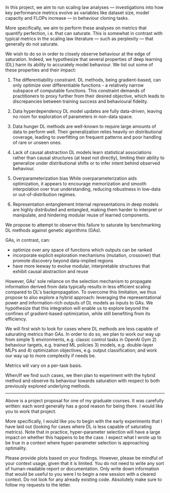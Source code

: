 In this project, we aim to run scaling law analyses — investigations into how key performance metrics evolve as variables like dataset size, model capacity and FLOPs increase — in behaviour cloning tasks.

More specifically, we aim to perform these analyses on metrics that quantify perfection, i.e. that can saturate. This is somewhat in contrast with typical metrics in the scaling law literature — such as perplexity — that generally do not saturate.

We wish to do so in order to closely observe behaviour at the edge of saturation. Indeed, we hypothesize that several properties of deep learning (DL) harm its ability to accurately model behaviour. We list out some of these properties and their impact:

1. The differentiability constraint.
DL methods, being gradient-based, can only optimize over differentiable functions - a relatively narrow subspace of computable functions. This constraint demands of practitioners to proxy further from their desired objective, which leads to discrepancies between training success and behavioural fidelity.

2. Data hyperdependency
DL model updates are fully data-driven, leaving no room for exploration of parameters in non-data space.

3. Data hunger
DL methods are well-known to require large amounts of data to perform well. Their generalization relies heavily on distributional coverage, leading to overfitting on frequent patterns and poor handling of rare or unseen ones.

4. Lack of causal abstraction
DL models learn statistical associations rather than causal structures (at least not directly), limiting their ability to generalize under distributional shifts or to infer intent behind observed behaviour.

5. Overparameterization bias
While overparameterization aids optimization, it appears to encourage memorization and smooth interpolation over true understanding, reducing robustness in low-data or out-of-distribution regimes.

6. Representation entanglement
Internal representations in deep models are highly distributed and entangled, making them harder to interpret or manipulate, and hindering modular reuse of learned components.

We propose to attempt to observe this failure to saturate by benchmarking DL methods against genetic algorithms (GAs).

GAs, in contrast, can:
- optimize over any space of functions which outputs can be ranked
- incorporate explicit exploration mechanisms (mutation, crossover) that promote discovery beyond data-implied regions
- have more leeway to evolve modular, interpretable structures that exhibit causal abstraction and reuse

However, GAs' sole reliance on the selection mechanism to propagate information derived from data typically results in less efficient scaling compared to DL's backpropagation. To overcome this limitation, we thus propose to also explore a hybrid approach: leveraging the representational power and information-rich outputs of DL models as inputs to GAs. We hypothesize that this integration will enable us to explore beyond the confines of gradient-based optimization, while still benefiting from its efficiency.

We will first wish to look for cases where DL methods are less capable of saturating metrics than GAs. In order to do so, we plan to work our way up from simple 1) environments, e.g. classic control tasks in OpenAI Gym 2) behaviour targets, e.g. trained ML policies 3) models, e.g. double-layer MLPs and 4) optimization objectives, e.g. output classification; and work our way up to more complexity if needs be.

Metrics will vary on a per-task basis.

When/If we find such cases, we then plan to experiment with the hybrid method and observe its behaviour towards saturation with respect to both previously explored underlying methods.

---

Above is a project proposal for one of my graduate courses. It was carefully written: each word generally has a good reason for being there. I would like you to work that project.

More specifically, I would like you to begin with the early experiments that I have laid out (looking for cases where DL is less capable of saturating metrics). Note that in practice, hyper-parameter selection will have a large impact on whether this happens to be the case. I expect what I wrote up to be true in a context where hyper-parameter selection is approaching optimality.

Please provide plots based on your findings. However, please be mindful of your context usage, given that it is limited. You do not need to write any sort of human-readable report or documentation. Only write down information that would be useful to you were I to begin a new session with a cleared context. Do not look for any already existing code. Absolutely make sure to follow my requests to the letter.
